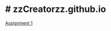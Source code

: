 <h1># zzCreatorzz.github.io</h1>

<p><a href="/BasicWebDev/assignment1.html" target="_blank">Assignment 1</a></p>

